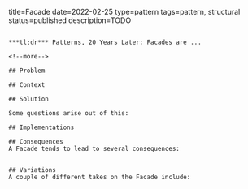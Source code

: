 title=Facade
date=2022-02-25
type=pattern
tags=pattern, structural
status=published
description=TODO
~~~~~~

***tl;dr*** Patterns, 20 Years Later: Facades are ...

<!--more-->

## Problem

## Context

## Solution

Some questions arise out of this:

## Implementations

## Consequences
A Facade tends to lead to several consequences:


## Variations
A couple of different takes on the Facade include:


